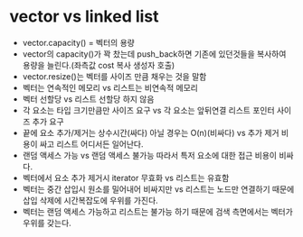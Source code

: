 # vector vs linked list
* vector.capacity() = 벡터의 용량   
* vector의 capacity()가 꽉 찼는데 push_back하면 기존에 있던것들을 복사하여 용량을 늘린다.(좌측값 cost 복사 생성자 호출)   
* vector.resize()는 벡터를 사이즈 만큼 채우는 것을 말함   
* 벡터는 연속적인 메모리 vs 리스트는 비연속적 메모리   
* 벡터 선할당 vs 리스트 선할당 하지 않음   
* 각 요소는 타입 크기만큼만 사이즈 요구 vs 각 요소는 앞뒤연결 리스트 포인터 사이즈 추가 요구   
* 끝에 요소 추가/제거는 상수시간(싸다) 아닐 경우는 O(n)(비싸다) vs 추가 제거 비용이 싸고 리스트 어디서든 일어난다.    
* 랜덤 액세스 가능 vs 랜덤 액세스 불가능 따라서 특저 요소에 대한 접근 비용이 비싸다.   
* 벡터에서 요소 추가 제거시 iterator 무효화 vs 리스트는 유효함   
* 벡터는 중간 삽입시 원소를 밀어내어 비싸지만 vs 리스트는 노드만 연결하기 때문에 삽입 삭제에 시간복잡도에 우위를 가진다.   
* 벡터는 랜덤 액세스 가능하고 리스트는 불가능 하기 때문에 검색 측면에서는 벡터가 우위를 갖는다.   
